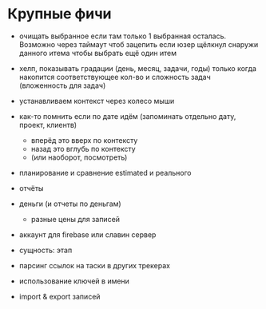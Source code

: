 # Крупные фичи

- очищать выбранное если там только 1 выбранная осталась. Возможно через таймаут чтоб зацепить если юзер щёлкнул снаружи данного итема чтобы выбрать ещё один итем

- хелп, показывать градации (день, месяц, задачи, годы) только когда накопится соответствующее кол-во и сложность задач (вложенность для задач)

- устанавливаем контекст через колесо мыши
- как-то помнить если по дате идём (запоминать отдельно дату, проект, клиентв)
  - вперёд это вверх по контексту
  - назад это вглубь по контексту
  - (или наоборот, посмотреть)

- планирование и сравнение estimated и реального
- отчёты
- деньги (и отчеты по деньгам)
  - разные цены для записей
- аккаунт для firebase или славин сервер
- сущность: этап
- парсинг ссылок на таски в других трекерах
- использование ключей в имени
- import & export записей

